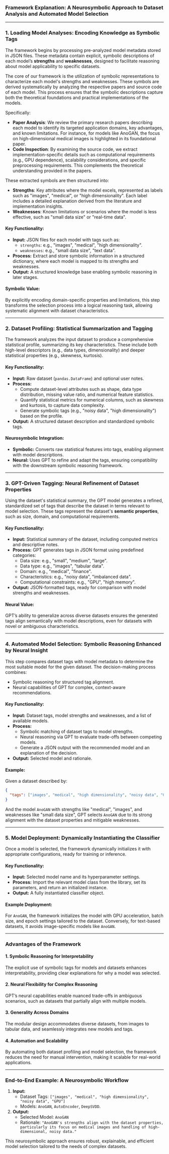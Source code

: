 ### Framework Explanation: A Neurosymbolic Approach to Dataset Analysis and Automated Model Selection

---

### **1. Loading Model Analyses: Encoding Knowledge as Symbolic Tags**
The framework begins by processing pre-analyzed model metadata stored in JSON files. These metadata contain explicit, symbolic descriptions of each model’s **strengths** and **weaknesses**, designed to facilitate reasoning about model applicability to specific datasets.

The core of our framework is the utilization of symbolic representations to characterize each model's strengths and weaknesses. These symbols are derived systematically by analyzing the respective papers and source code of each model. This process ensures that the symbolic descriptions capture both the theoretical foundations and practical implementations of the models.

Specifically:
- **Paper Analysis**: We review the primary research papers describing each model to identify its targeted application domains, key advantages, and known limitations. For instance, for models like AnoGAN, the focus on high-dimensional medical images is highlighted in its foundational paper.
- **Code Inspection**: By examining the source code, we extract implementation-specific details such as computational requirements (e.g., GPU dependence), scalability considerations, and specific preprocessing requirements. This complements the theoretical understanding provided in the papers.

These extracted symbols are then structured into:
- **Strengths**: Key attributes where the model excels, represented as labels such as "images", "medical", or "high dimensionality". Each label includes a detailed explanation derived from the literature and implementation insights.
- **Weaknesses**: Known limitations or scenarios where the model is less effective, such as "small data size" or "real-time data".


#### **Key Functionality:**
- **Input:** JSON files for each model with tags such as:
  - `strengths`: e.g., "images", "medical", "high dimensionality".
  - `weaknesses`: e.g., "small data size", "text data".
- **Process:** Extract and store symbolic information in a structured dictionary, where each model is mapped to its strengths and weaknesses.
- **Output:** A structured knowledge base enabling symbolic reasoning in later stages.

#### **Symbolic Value:**
By explicitly encoding domain-specific properties and limitations, this step transforms the selection process into a logical reasoning task, allowing systematic alignment with dataset characteristics.

---

### **2. Dataset Profiling: Statistical Summarization and Tagging**
The framework analyzes the input dataset to produce a comprehensive statistical profile, summarizing its key characteristics. These include both high-level descriptors (e.g., data types, dimensionality) and deeper statistical properties (e.g., skewness, kurtosis).

#### **Key Functionality:**
- **Input:** Raw dataset (`pandas.DataFrame`) and optional user notes.
- **Process:**
  - Compute dataset-level attributes such as shape, data type distribution, missing value ratio, and numerical feature statistics.
  - Quantify statistical metrics for numerical columns, such as skewness and kurtosis, to capture data complexity.
  - Generate symbolic tags (e.g., "noisy data", "high dimensionality") based on the profile.
- **Output:** A structured dataset description and standardized symbolic tags.

#### **Neurosymbolic Integration:**
- **Symbolic:** Converts raw statistical features into tags, enabling alignment with model descriptions.
- **Neural:** Uses GPT to refine and adapt the tags, ensuring compatibility with the downstream symbolic reasoning framework.

---

### **3. GPT-Driven Tagging: Neural Refinement of Dataset Properties**
Using the dataset's statistical summary, the GPT model generates a refined, standardized set of tags that describe the dataset in terms relevant to model selection. These tags represent the dataset's **semantic properties**, such as size, domain, and computational requirements.

#### **Key Functionality:**
- **Input:** Statistical summary of the dataset, including computed metrics and descriptive notes.
- **Process:** GPT generates tags in JSON format using predefined categories:
  - Data size: e.g., "small", "medium", "large".
  - Data type: e.g., "images", "tabular data".
  - Domain: e.g., "medical", "finance".
  - Characteristics: e.g., "noisy data", "imbalanced data".
  - Computational constraints: e.g., "GPU", "high memory".
- **Output:** JSON-formatted tags, ready for comparison with model strengths and weaknesses.

#### **Neural Value:**
GPT’s ability to generalize across diverse datasets ensures the generated tags align semantically with model descriptions, even for datasets with novel or ambiguous characteristics.

---

### **4. Automated Model Selection: Symbolic Reasoning Enhanced by Neural Insight**
This step compares dataset tags with model metadata to determine the most suitable model for the given dataset. The decision-making process combines:
- Symbolic reasoning for structured tag alignment.
- Neural capabilities of GPT for complex, context-aware recommendations.

#### **Key Functionality:**
- **Input:** Dataset tags, model strengths and weaknesses, and a list of available models.
- **Process:**
  - Symbolic matching of dataset tags to model strengths.
  - Neural reasoning via GPT to evaluate trade-offs between competing models.
  - Generate a JSON output with the recommended model and an explanation of the decision.
- **Output:** Selected model and rationale.

#### **Example:**
Given a dataset described by:
```json
{
  "tags": ["images", "medical", "high dimensionality", "noisy data", "GPU"]
}
```
And the model `AnoGAN` with strengths like "medical", "images", and weaknesses like "small data size", GPT selects `AnoGAN` due to its strong alignment with the dataset properties and mitigable weaknesses.

---

### **5. Model Deployment: Dynamically Instantiating the Classifier**
Once a model is selected, the framework dynamically initializes it with appropriate configurations, ready for training or inference.

#### **Key Functionality:**
- **Input:** Selected model name and its hyperparameter settings.
- **Process:** Import the relevant model class from the library, set its parameters, and return an initialized instance.
- **Output:** A fully instantiated classifier object.

#### **Example Deployment:**
For `AnoGAN`, the framework initializes the model with GPU acceleration, batch size, and epoch settings tailored to the dataset. Conversely, for text-based datasets, it avoids image-specific models like `AnoGAN`.

---

### **Advantages of the Framework**
#### **1. Symbolic Reasoning for Interpretability**
The explicit use of symbolic tags for models and datasets enhances interpretability, providing clear explanations for why a model was selected.

#### **2. Neural Flexibility for Complex Reasoning**
GPT’s neural capabilities enable nuanced trade-offs in ambiguous scenarios, such as datasets that partially align with multiple models.

#### **3. Generality Across Domains**
The modular design accommodates diverse datasets, from images to tabular data, and seamlessly integrates new models and tags.

#### **4. Automation and Scalability**
By automating both dataset profiling and model selection, the framework reduces the need for manual intervention, making it scalable for real-world applications.

---

### **End-to-End Example: A Neurosymbolic Workflow**
1. **Input:** 
   - Dataset Tags: `["images", "medical", "high dimensionality", "noisy data", "GPU"]`
   - Models: `AnoGAN`, `AutoEncoder`, `DeepSVDD`.
2. **Output:** 
   - Selected Model: `AnoGAN`
   - Rationale: `"AnoGAN's strengths align with the dataset properties, particularly its focus on medical images and handling of high-dimensional, noisy data."`

This neurosymbolic approach ensures robust, explainable, and efficient model selection tailored to the needs of complex datasets.